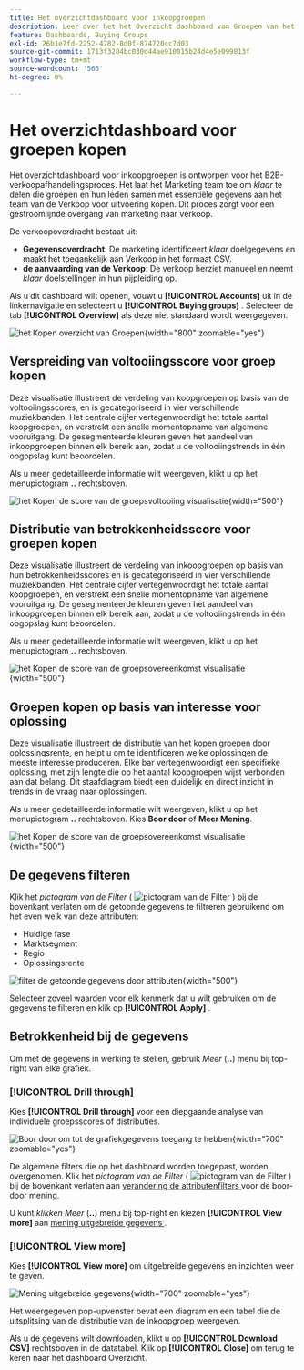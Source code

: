 ```yaml
---
title: Het overzichtdashboard voor inkoopgroepen
description: Leer over het het Overzicht dashboard van Groepen van het Kopen en hoe het de Afhandeling van de Verkoop van het team van de Marketing toelaat.
feature: Dashboards, Buying Groups
exl-id: 26b1e7fd-2252-4782-8d0f-874720cc7d03
source-git-commit: 1713f3284bc030d44ae910015b24d4e5e099813f
workflow-type: tm+mt
source-wordcount: '566'
ht-degree: 0%

---
```


# Het overzichtdashboard voor groepen kopen

Het overzichtdashboard voor inkoopgroepen is ontworpen voor het B2B-verkoopafhandelingsproces. Het laat het Marketing team toe om _klaar_ te delen die groepen en hun leden samen met essentiële gegevens aan het team van de Verkoop voor uitvoering kopen. Dit proces zorgt voor een gestroomlijnde overgang van marketing naar verkoop.

De verkoopoverdracht bestaat uit:

* **Gegevensoverdracht**: De marketing identificeert _klaar_ doelgegevens en maakt het toegankelijk aan Verkoop in het formaat CSV. 
* **de aanvaarding van de Verkoop**: De verkoop herziet manueel en neemt _klaar_ doelstellingen in hun pijpleiding op.

Als u dit dashboard wilt openen, vouwt u **[!UICONTROL Accounts]** uit in de linkernavigatie en selecteert u **[!UICONTROL Buying groups]** . Selecteer de tab **[!UICONTROL Overview]** als deze niet standaard wordt weergegeven.

![ het Kopen overzicht van Groepen ](./assets/buying-groups-overview.png){width="800" zoomable="yes"}
<!--
## Buying Group Status

Gain insights into your buying groups' progression with the Buying Group Status view. This visualization showcases the distribution of your buying groups categorized by their most recent status update within a specified time frame.

![Buying Groups overview](./assets/buying-groups-overview.png){width="800" zoomable="yes"}

**[!UICONTROL Status]** (y-axis): Track the journey of buying groups through various stages.
**[!UICONTROL Number of Buying Groups]** (x-axis): Quantify the number of buying groups at each status, providing a clear metric of your funnel's health and activity.

To generate a shareable PDF of your current view, click **[!UICONTROL Export]** at the top-right corner of the page. -->

## Verspreiding van voltooiingsscore voor groep kopen

Deze visualisatie illustreert de verdeling van koopgroepen op basis van de voltooiingsscores, en is gecategoriseerd in vier verschillende muziekbanden. Het centrale cijfer vertegenwoordigt het totale aantal koopgroepen, en verstrekt een snelle momentopname van algemene vooruitgang. De gesegmenteerde kleuren geven het aandeel van inkoopgroepen binnen elk bereik aan, zodat u de voltooiingstrends in één oogopslag kunt beoordelen.

Als u meer gedetailleerde informatie wilt weergeven, klikt u op het menupictogram **..** rechtsboven.

![ het Kopen de score van de groepsvoltooiing visualisatie ](./assets/buying-group-completion-score-chart.png){width="500"}

## Distributie van betrokkenheidsscore voor groepen kopen

Deze visualisatie illustreert de verdeling van inkoopgroepen op basis van hun betrokkenheidsscores en is gecategoriseerd in vier verschillende muziekbanden. Het centrale cijfer vertegenwoordigt het totale aantal koopgroepen, en verstrekt een snelle momentopname van algemene vooruitgang. De gesegmenteerde kleuren geven het aandeel van inkoopgroepen binnen elk bereik aan, zodat u de voltooiingstrends in één oogopslag kunt beoordelen.

Als u meer gedetailleerde informatie wilt weergeven, klikt u op het menupictogram **..** rechtsboven.

![ het Kopen de score van de groepsovereenkomst visualisatie ](./assets/buying-group-completion-score-chart.png){width="500"}

## Groepen kopen op basis van interesse voor oplossing

Deze visualisatie illustreert de distributie van het kopen groepen door oplossingsrente, en helpt u om te identificeren welke oplossingen de meeste interesse produceren. Elke bar vertegenwoordigt een specifieke oplossing, met zijn lengte die op het aantal koopgroepen wijst verbonden aan dat belang. Dit staafdiagram biedt een duidelijk en direct inzicht in trends in de vraag naar oplossingen.

Als u meer gedetailleerde informatie wilt weergeven, klikt u op het menupictogram **..** rechtsboven. Kies **Boor door** of **Meer Mening**.

![ het Kopen de score van de groepsovereenkomst visualisatie ](./assets/buying-group-by-solution-interest-chart.png){width="500"}

## De gegevens filteren

Klik het _pictogram van de Filter_ ( ![ pictogram van de Filter ](../assets/do-not-localize/icon-filter.svg) ) bij de bovenkant verlaten om de getoonde gegevens te filtreren gebruikend om het even welk van deze attributen:

* Huidige fase
* Marktsegment
* Regio
* Oplossingsrente

![ filter de getoonde gegevens door attributen ](./assets/buying-group-overview-filters.png){width="500"}

Selecteer zoveel waarden voor elk kenmerk dat u wilt gebruiken om de gegevens te filteren en klik op **[!UICONTROL Apply]** .

## Betrokkenheid bij de gegevens

Om met de gegevens in werking te stellen, gebruik _Meer_ (**..**) menu bij top-right van elke grafiek.

### [!UICONTROL Drill through]

Kies **[!UICONTROL Drill through]** voor een diepgaande analyse van individuele groepsscores of distributies.

![ Boor door om tot de grafiekgegevens toegang te hebben ](./assets/buying-group-completion-score-drill-through-view.png){width="700" zoomable="yes"}

De algemene filters die op het dashboard worden toegepast, worden overgenomen. Klik het _pictogram van de Filter_ ( ![ pictogram van de Filter ](../assets/do-not-localize/icon-filter.svg) ) bij de bovenkant verlaten aan [ verandering de attributenfilters ](#filter-the-data) voor de boor-door mening.

U kunt _klikken Meer_ (**..**) menu bij top-right en kiezen **[!UICONTROL View more]** aan [ mening uitgebreide gegevens ](#view-more).

### [!UICONTROL View more]

Kies **[!UICONTROL View more]** om uitgebreide gegevens en inzichten weer te geven.

![ Mening uitgebreide gegevens ](./assets/buying-group-engagement-score-view-more.png){width="700" zoomable="yes"}

Het weergegeven pop-upvenster bevat een diagram en een tabel die de uitsplitsing van de distributie van de inkoopgroep weergeven.

Als u de gegevens wilt downloaden, klikt u op **[!UICONTROL Download CSV]** rechtsboven in de datatabel. Klik op **[!UICONTROL Close]** om terug te keren naar het dashboard Overzicht.
